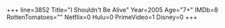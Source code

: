 +++
line=3852
Title="I Shouldn't Be Alive"
Year=2005
Age="7+"
IMDb=8
RottenTomatoes=""
Netflix=0
Hulu=0
PrimeVideo=1
Disney=0
+++


